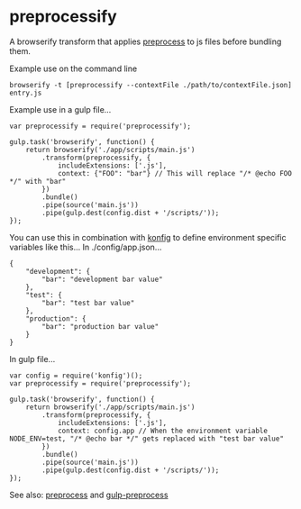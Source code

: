 preprocessify
=============

A browserify transform that applies [preprocess](https://github.com/jsoverson/preprocess) to js files before bundling them.

Example use on the command line
```
browserify -t [preprocessify --contextFile ./path/to/contextFile.json] entry.js
```

Example use in a gulp file...
```
var preprocessify = require('preprocessify');

gulp.task('browserify', function() {
    return browserify('./app/scripts/main.js')
        .transform(preprocessify, {
            includeExtensions: ['.js'],
            context: {"FOO": "bar"} // This will replace "/* @echo FOO */" with "bar"
        })
        .bundle()
        .pipe(source('main.js'))
        .pipe(gulp.dest(config.dist + '/scripts/'));
});
```

You can use this in combination with [konfig](https://github.com/vngrs/konfig) to define environment specific variables like this...
In ./config/app.json...
```
{
    "development": {
        "bar": "development bar value"
    },
    "test": {
        "bar": "test bar value"
    },
    "production": {
        "bar": "production bar value"
    }
}
```

In gulp file...
```
var config = require('konfig')();
var preprocessify = require('preprocessify');

gulp.task('browserify', function() {
    return browserify('./app/scripts/main.js')
        .transform(preprocessify, {
            includeExtensions: ['.js'],
            context: config.app // When the environment variable NODE_ENV=test, "/* @echo bar */" gets replaced with "test bar value"
        })
        .bundle()
        .pipe(source('main.js'))
        .pipe(gulp.dest(config.dist + '/scripts/'));
});
```

See also: [preprocess](https://github.com/jsoverson/preprocess) and [gulp-preprocess](https://github.com/jas/gulp-preprocess)
